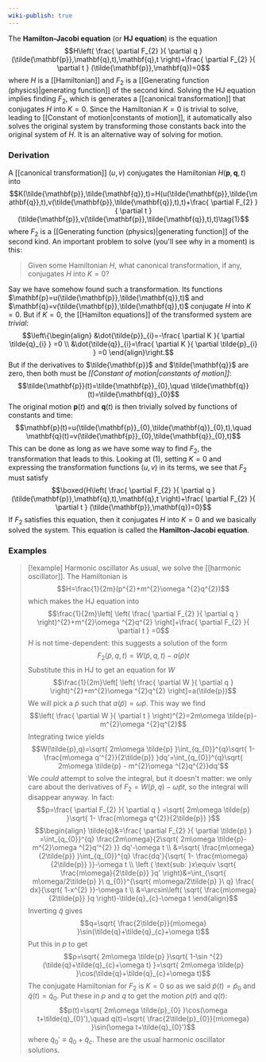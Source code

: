 ```yaml
---
wiki-publish: true
---
```

The **Hamilton-Jacobi equation** (or **HJ equation**) is the equation
$$H\left( \frac{ \partial F_{2} }{ \partial q } (\tilde{\mathbf{p}},\mathbf{q},t),\mathbf{q},t \right)+\frac{ \partial F_{2} }{ \partial t } (\tilde{\mathbf{p}},\mathbf{q})=0$$
where $H$ is a [[Hamiltonian]] and $F_{2}$ is a [[Generating function (physics)|generating function]] of the second kind. Solving the HJ equation implies finding $F_{2}$, which is generates a [[canonical transformation]] that conjugates $H$ into $K=0$. Since the Hamiltonian $K=0$ is trivial to solve, leading to [[Constant of motion|constants of motion]], it automatically also solves the original system by transforming those constants back into the original system of $H$. It is an alternative way of solving for motion.
### Derivation
A [[canonical transformation]] $(u,v)$ conjugates the Hamiltonian $H(\mathbf{p},\mathbf{q},t)$ into
$$K(\tilde{\mathbf{p}},\tilde{\mathbf{q}},t)=H(u(\tilde{\mathbf{p}},\tilde{\mathbf{q}},t),v(\tilde{\mathbf{p}},\tilde{\mathbf{q}},t),t)+\frac{ \partial F_{2} }{ \partial t } (\tilde{\mathbf{p}},v(\tilde{\mathbf{p}},\tilde{\mathbf{q}},t),t)\tag{1}$$
where $F_{2}$ is a [[Generating function (physics)|generating function]] of the second kind. An important problem to solve (you'll see why in a moment) is this:

> Given some Hamiltonian $H$, what canonical transformation, if any, conjugates $H$ into $K=0$?

Say we have somehow found such a transformation. Its functions $\mathbf{p}=u(\tilde{\mathbf{p}},\tilde{\mathbf{q}},t)$ and $\mathbf{q}=v(\tilde{\mathbf{p}},\tilde{\mathbf{q}},t)$ conjugate $H$ into $K=0$. But if $K=0$, the [[Hamilton equations]] of the transformed system are *trivial*:
$$\left\{\begin{align}
&\dot{\tilde{p}}_{i}=-\frac{ \partial K }{ \partial \tilde{q}_{i} } =0 \\
&\dot{\tilde{q}}_{i}=\frac{ \partial K }{ \partial \tilde{p}_{i} } =0
\end{align}\right.$$
But if the derivatives to $\tilde{\mathbf{p}}$ and $\tilde{\mathbf{q}}$ are zero, then both must be *[[Constant of motion|constants of motion]]*:
$$\tilde{\mathbf{p}}(t)=\tilde{\mathbf{p}}_{0},\quad \tilde{\mathbf{q}}(t)=\tilde{\mathbf{q}}_{0}$$
The original motion $\mathbf{p}(t)$ and $\mathbf{q}(t)$ is then trivially solved by functions of constants and time:
$$\mathbf{p}(t)=u(\tilde{\mathbf{p}}_{0},\tilde{\mathbf{q}}_{0},t),\quad \mathbf{q}(t)=v(\tilde{\mathbf{p}}_{0},\tilde{\mathbf{q}}_{0},t)$$
This can be done as long as we have some way to find $F_{2}$, the transformation that leads to this. Looking at $(1)$, setting $K=0$ and expressing the transformation functions $(u,v)$ in its terms, we see that $F_{2}$ must satisfy
$$\boxed{H\left( \frac{ \partial F_{2} }{ \partial q } (\tilde{\mathbf{p}},\mathbf{q},t),\mathbf{q},t \right)+\frac{ \partial F_{2} }{ \partial t } (\tilde{\mathbf{p}},\mathbf{q})=0}$$
If $F_{2}$ satisfies this equation, then it conjugates $H$ into $K=0$ and we basically solved the system. This equation is called the **Hamilton-Jacobi equation**.
### Examples
> [!example] Harmonic oscillator
> As usual, we solve the [[harmonic oscillator]]. The Hamiltonian is
> $$H=\frac{1}{2m}(p^{2}+m^{2}\omega ^{2}q^{2})$$
> which makes the HJ equation into
> $$\frac{1}{2m}\left[ \left( \frac{ \partial F_{2} }{ \partial q } \right)^{2}+m^{2}\omega ^{2}q^{2} \right]+\frac{ \partial F_{2} }{ \partial t } =0$$
> $H$ is not time-dependent: this suggests a solution of the form
> $$F_{2}(\tilde{p},q,t)=W(\tilde{p},q,t)-a(\tilde{p})t$$
> Substitute this in HJ to get an equation for $W$
> $$\frac{1}{2m}\left[ \left( \frac{ \partial W }{ \partial q }  \right)^{2}+m^{2}\omega ^{2}q^{2} \right]=a(\tilde{p})$$
> We will pick a $\tilde{p}$ such that $a(\tilde{p})=\omega \tilde{p}$. This way we find
> $$\left( \frac{ \partial W }{ \partial t }  \right)^{2}=2m\omega \tilde{p}-m^{2}\omega ^{2}q^{2}$$
> Integrating twice yields
> $$W(\tilde{p},q)=\sqrt{ 2m\omega \tilde{p} }\int_{q_{0}}^{q}\sqrt{ 1- \frac{m\omega q'^{2}}{2\tilde{p}} }dq'=\int_{q_{0}}^{q}\sqrt{ 2m\omega \tilde{p} - m^{2}\omega ^{2}q^{2}}dq'$$
> We *could* attempt to solve the integral, but it doesn't matter: we only care about the derivatives of $F_{2}=W(\tilde{p},q)-\omega \tilde{p}t$, so the integral will disappear anyway. In fact:
> $$p=\frac{ \partial F_{2} }{ \partial q } =\sqrt{ 2m\omega \tilde{p} }\sqrt{ 1- \frac{m\omega q^{2}}{2\tilde{p}} }$$
> $$\begin{align}
> \tilde{q}&=\frac{ \partial F_{2} }{ \partial \tilde{p} } =\int_{q_{0}}^{q} \frac{2m\omega}{2\sqrt{ 2m\omega \tilde{p}-m^{2}\omega ^{2}q'^{2} }} dq'-\omega t \\
> &=\sqrt{ \frac{m\omega}{2\tilde{p}} }\int_{q_{0}}^{q} \frac{dq'}{\sqrt{ 1- \frac{m\omega}{2\tilde{p}} }}-\omega t \\
> \left ( \text{sub: }x\equiv \sqrt{ \frac{m\omega}{2\tilde{p}} }q' \right)&=\int_{\sqrt{ m\omega/2\tilde{p} }\ q_{0}}^{\sqrt{ m\omega/2\tilde{p} }\ q} \frac{ dx}{\sqrt{ 1-x^{2} }}-\omega t \\
> &=\arcsin\left( \sqrt{ \frac{m\omega}{2\tilde{p}} }q \right)-\tilde{q}_{c}-\omega t
> \end{align}$$
> Inverting $\tilde{q}$ gives
> $$q=\sqrt{ \frac{2\tilde{p}}{m\omega} }\sin(\tilde{q}+\tilde{q}_{c}+\omega t)$$
> Put this in $p$ to get
> $$p=\sqrt{ 2m\omega \tilde{p} }\sqrt{ 1-\sin ^{2}(\tilde{q}+\tilde{q}_{c}+\omega t) }=\sqrt{ 2m\omega \tilde{p} }\cos(\tilde{q}+\tilde{q}_{c}+\omega t)$$
> The conjugate Hamiltonian for $F_{2}$ is $K=0$ so as we said $\tilde{p}(t)=\tilde{p}_{0}$ and $\tilde{q}(t)=\tilde{q}_{0}$. Put these in $p$ and $q$ to get the motion $p(t)$ and $q(t)$:
> $$p(t)=\sqrt{ 2m\omega \tilde{p}_{0} }\cos(\omega t+\tilde{q}_{0}'),\quad q(t)=\sqrt{ \frac{2\tilde{p}_{0}}{m\omega} }\sin(\omega t+\tilde{q}_{0}')$$
> where $\tilde{q}_{0}'\equiv \tilde{q}_{0}+\tilde{q}_{c}$. These are the usual harmonic oscillator solutions.

